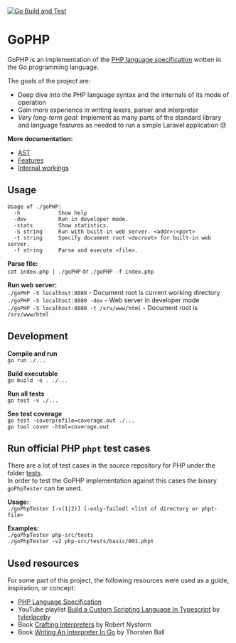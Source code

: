 [![Go Build and Test](https://github.com/MasterZydra/GoPHP/actions/workflows/go-build-and-test.yml/badge.svg)](https://github.com/MasterZydra/GoPHP/actions/workflows/go-build-and-test.yml)
# GoPHP

GoPHP is an implementation of the [PHP language specification](https://phplang.org/) written in the Go programming language.

The goals of the project are:
- Deep dive into the PHP language syntax and the internals of its mode of operation
- Gain more experience in writing lexers, parser and interpreter
- *Very long-term goal*: Implement as many parts of the standard library and language features as needed to run a simple Laravel application :sweat:

**More documentation:**
- [AST](doc/AST.md)
- [Features](doc/Features.md)
- [Internal workings](doc/Internal%20workings.md)

## Usage
```
Usage of ./goPHP:
  -h            Show help
  -dev          Run in developer mode.
  -stats        Show statistics.
  -S string     Run with built-in web server. <addr>:<port>
  -t string     Specify document root <docroot> for built-in web server.
  -f string     Parse and execute <file>.
```

**Parse file:**  
`cat index.php | ./goPHP` or `./goPHP -f index.php`

**Run web server:**  
`./goPHP -S localhost:8080` - Document root is current working directory  
`./goPHP -S localhost:8080 -dev` - Web server in developer mode  
`./goPHP -S localhost:8080 -t /srv/www/html` - Document root is `/srv/www/html`

## Development

**Compile and run**  
`go run ./...`

**Build executable**  
`go build -o . ./...`

**Run all tests**  
`go test -v ./...`

**See test coverage**  
`go test -coverprofile=coverage.out ./...`  
`go tool cover -html=coverage.out`

## Run official PHP `phpt` test cases
There are a lot of test cases in the source repository for PHP under the folder [tests](https://github.com/php/php-src/tree/master/tests).  
In order to test the GoPHP implementation against this cases the binary `goPhpTester` can be used.

**Usage:**  
`./goPhpTester [-v(1|2)] [-only-failed] <list of directory or phpt-file>`

**Examples:**  
`./goPhpTester php-src/tests`  
`./goPhpTester -v2 php-src/tests/basic/001.phpt`

## Used resources
For some part of this project, the following resources were used as a guide, inspiration, or concept:
- [PHP Language Specification](https://phplang.org/)
- YouTube playlist [Build a Custom Scripting Language In Typescript](https://www.youtube.com/playlist?list=PL_2VhOvlMk4UHGqYCLWc6GO8FaPl8fQTh) by [tylerlaceby](https://www.youtube.com/@tylerlaceby)
- Book [Crafting Interpreters](https://craftinginterpreters.com/) by Robert Nystorm
- Book [Writing An Interpreter In Go](https://interpreterbook.com/) by Thorsten Ball